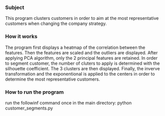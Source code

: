 ### Subject

This program clusters customers in order to aim at the most representative customers when changing the company strategy.

### How it works

The program first displays a heatmap of the correlation between the features. Then the features are scaled and the outliers are displayed. After applying PCA algorithm, only the 2 principal features are retained. In order to segment customer, the number of cluters to apply is determined with the silhouette coefficient. The 3 clusters are then displayed. Finally, the inverve transformation and the exponentional is applied to the centers in order to determine the most representative customers.

### How to run the program

run the followinf command once in the main directory:
python customer_segments.py 
